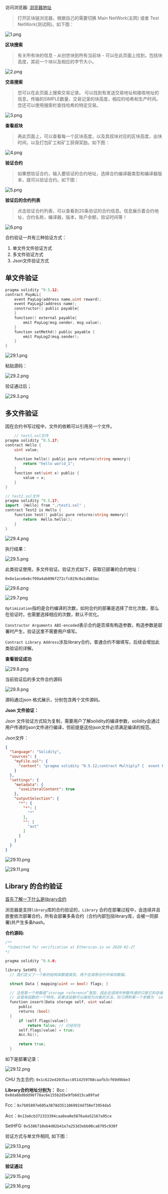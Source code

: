 访问浏览器: [浏览器地址](https://explorer.simplechain.com/)

> 打开区块链浏览器，根据自己的需要切换 Main NetWork(主网) 或者 Test NetWork(测试网)。如下图：

![1.png](1.png)

**区块搜索**

> 有关所有块的信息 - 从创世块到所有当前块 - 可以在此页面上找到，包括块高度，其前一个块以及相应的字节大小。 

![2.png](2.png)

**交易搜索**

> 您可以在此页面上搜索交易记录。 可以找到有发送交易地址和接收地址的信息，传输的SIMPLE数量，交易记录的块高度，相应的哈希和生产时间。 您还可以使用搜索栏查找哈希的特定交易。

![3.png](3.png)

**查看叔块**

> 再此页面上，可以查看每一个区块高度，以及其叔块对应的区块高度，出块时间，以及打包矿工和矿工获得奖励。如下图：

![4.png](4.png)

**验证合约**

> 如果想验证合约，输入要验证的合约地址，选择合约编译器类型和编译器版本，就可以验证合约。如下图：

![5.png](5.png)

**验证后的合约列表**

> 点击验证合约列表，可以查看到20条验证的合约信息。信息展示着合约地址，合约名称，编译器，版本，账户余额，验证时间等！

![6.png](6.png)

合约验证一共有三种验证方式：

1. 单文件文件验证方式
2. 多文件验证方式
3. Json文件验证方式

## 单文件验证

```go
pragma solidity ^0.5.12;
contract PayALL{
    event PayLog(address name,uint reward);
    event PayLog2(address name);
    constructor() public payable{
    }
    function() external payable{
        emit PayLog(msg.sender, msg.value);
    }
    function setMethd() public payable {
        emit PayLog2(msg.sender);
    }
}
```
![29.1.png](7.png)

粘贴源码：

![29.2.png](8.jpg)

验证通过后；
 
![29.3.png](9.png)

## 多文件验证

因在合约书写过程中，文件的依赖可以引用另一个文件。

```go
	// test1.sol文件
pragma solidity ^0.5.17;
contract Hello {
    uint value;
    
    function hello() public pure returns(string memory){
        return "hello world_1";
    }
    function set(uint x) public {
        value = x;
    }
}
```

```go
// test2.sol文件
pragma solidity ^0.5.17;
import  {Hello} from "./test1.sol" ;
contract Test2 is Hello {
    function test() public pure returns(string memory){
        return  Hello.hello();
    }
}
```
![29.4.png](10.png)
 
执行结果：
	
![29.5.png](11.png)

此类验证使用，多文件验证。验证方式如下，获取已部署的合约地址：

`0x6e1ace6e6cf09a4ab096f272cfc029c0a1d883ac`
 
![29.6.png](12.png)

![29.7.png](13.png)
 
`Optimization`指的是合约编译的次数，如何合约的部署是选择了优化次数，那么在验证时，也需要选择相应的次数，默认不优化。

`Constructor Arguments ABI-encoded`表示合约是否填有构造参数，构造参数是部署时产生，验证这里不需要用户填写。

`Contract Library Address`涉及library合约，普通合约不做填写。后续会增加此类验证的详解。

**查看验证成功**

![29.8.png](14.png) 

当前验证后的多文件合约源码

![29.9.png](15.png)

源码通过json 格式展示，分别包含两个文件源码。

**Json 文件验证：**

Json 文件验证方式较为复制，需要用户了解solidity的编译参数，solidity会通过用户传递的json文件进行编译，但前提是这份json文件必须满足编译的规范。

Json文件：
```json
{
  "language": "Solidity",
  "sources": {
    "myFile.sol": {
      "content": "pragma solidity ^0.5.12;contract Multiply7 {  event Print(uint); event CjLog(address, uint);   uint public a ;   uint public b ;   constructor (uint _a, uint _b) public {        a = _a;       b = _b;   }  function multiply(uint input1) public view returns (uint) {     return input1 * 6 + a + b;  }   function multiplyplus(uint input1, uint input2) public returns (uint) {   emit Print(input1 * 6 * input2);  emit CjLog(msg.sender, a+b);    return input1 * 6 * input2 + a + b;   }}"
    }
  },
  "settings": {
    "metadata": {
      "useLiteralContent": true
    },
    "outputSelection": {
      "*": {
        "*": [
          "*"
        ],
        "": [
          "ast"
        ]
      }
    }
  }
}
```
![29.10.png](16.png)

![29.11.png](17.png)

## Library 的合约验证

[首先了解一下什么是library合约](https://blog.csdn.net/weixin_43343144/article/details/88251579)

浏览器是支持`library`库的合约验证的，`Library` 合约在部署过程中，会连续并且嵌套依次部署合约，所有会部署多条合约（合约内部包括library库，会被一同部署)并产生多条hash。

**合约源码:**

```go
/**
 *Submitted for verification at Etherscan.io on 2020-02-27
*/

pragma solidity ^0.6.0;

library SetHFG {
  // 我们定义了一个新的结构体数据类型，用于在调用合约中保存数据。

  struct Data { mapping(uint => bool) flags; }

  // 注意第一个参数是“storage reference”类型，因此在调用中参数传递的只是它的存储地址而不是内容。
  // 这是库函数的一个特性。如果该函数可以被视为对象的方法，则习惯称第一个参数为 `self` 。
  function insert(Data storage self, uint value)
      public
      returns (bool)
  {
      if (self.flags[value])
          return false; // 已经存在
      self.flags[value] = true;
      Acc.hi();
      
      return true;
  }

```
如下是部署记录：

![29.12.png](18.png)

CHU 为主合约: `0x1c622ed2035acc8514259788caafb3cf69d9bbe3`

**Library合约地址分别为：**
Bcc：`0x0da8bd0dd96f78ac6e155b2d5e9fb6d15ca89fad`

Fcc：`0x7b05897e605a3878d3511069924d750ef3954da5`

Acc：`0x13a6cb372333394caa8ea0e5876a4a52167a95ce`

SetHFG: `0x5386710eb4d02b41e7a253d3ebb00ca8795c930f`

验证方式与单文件相同, 如下图：

![29.13.png](19.png)

![29.14.png](20.png)

**验证通过**

![29.15.png](21.png)

![29.16.png](22.png)


